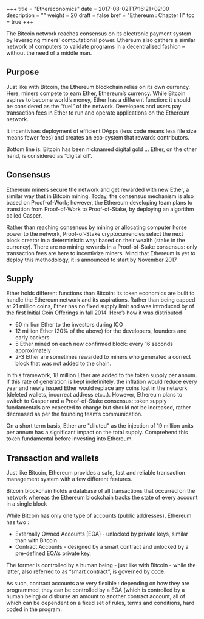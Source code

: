 +++
title = "Ethereconomics"
date = 2017-08-02T17:16:21+02:00
description = ""
weight = 20
draft = false
bref = "Ethereum : Chapter II"
toc = true
+++




The Bitcoin network reaches consensus on its electronic payment system by leveraging miners’ computational power. Ethereum also gathers a similar network of computers to validate programs in a decentralised fashion – without the need of a middle man.




## Purpose



Just like with Bitcoin, the Ethereum blockchain relies on its own currency. Here, miners compete to earn Ether, Ethereum’s currency. While Bitcoin aspires to become world’s money, Ether has a different function: it should be considered as the “fuel” of the network. 
Developers and users pay transaction fees in Ether to run and operate applications on the Ethereum network. 

It incentivises deployment of efficient DApps (less code means less file size means fewer fees) and creates an eco-system that rewards contributors. 

Bottom line is: Bitcoin has been nicknamed digital gold … 
Ether, on the other hand, is considered as “digital oil”.





## Consensus



Ethereum miners secure the network and get rewarded with new Ether, a similar way that in Bitcoin mining.
Today, the consensus mechanism is also based on Proof-of-Work; however, the Ethereum developing team plans to transition from Proof-of-Work to Proof-of-Stake, by deploying an algorithm called Casper.

Rather than reaching consensus by mining or allocating computer horse power to the network, Proof-of-Stake cryptocurrencies select the next block creator in a deterministic way: based on their wealth (stake in the currency). 
There are no mining rewards in a Proof-of-Stake consensus: only transaction fees are here to incentivize miners.
Mind that Ethereum is yet to deploy this methodology, it is announced to start by November 2017





## Supply



Ether holds different functions than Bitcoin: its token economics are built to handle the Ethereum network and its aspirations. Rather than being capped at 21 million coins, Ether has no fixed supply limit and was introduced by of the first Initial Coin Offerings in fall 2014. Here’s how it was distributed

*    60 million Ether to the investors during ICO
*    12 million Ether (20% of the above) for the developers, founders and early backers
*    5 Ether mined on each new confirmed block: every 16 seconds approximately
*    2-3 Ether are sometimes rewarded to miners who generated a correct block that was not added to the chain.


In this framework, 18 million Ether are added to the token supply per annum. 
If this rate of generation is kept indefinitely, the inflation would reduce every year and newly issued Ether would replace any coins lost in the network (deleted wallets, incorrect address etc…). 
However, Ethereum plans to switch to Casper and a Proof-of-Stake consensus: token supply fundamentals are expected to change but should not be increased, rather decreased as per the founding team’s communication.

On a short term basis, Ether are "diluted" as the injection of 19 million units per annum has a significant impact on the total supply. Comprehend this token fundamental before investing into Ethereum.





## Transaction and wallets



Just like Bitcoin, Ethereum provides a safe, fast and reliable transaction management system with a few different features. 

Bitcoin blockchain holds a database of all transactions that occurred on the network whereas the Ethereum blockchain tracks the state of every account in a single block

While Bitcoin has only one type of accounts (public addresses), Ethereum has two :

- Externally Owned Accounts (EOA) - unlocked by private keys, similar than with Bitcoin
- Contract Accounts - designed by a smart contract and unlocked by a pre-defined EOA’s private key.

The former is controlled by a human being - just like with Bitcoin - while the latter, also referred to as “smart contract”, is governed by code.

As such, contract accounts are very flexible : depending on how they are programmed, they can be controlled by a EOA (which is controlled by a human being) or disburse an amount to another contract account, all of which can be dependent on a fixed set of rules, terms and conditions, hard coded in the program.
